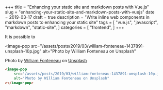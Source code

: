 +++
title = "Enhancing your static site and markdown posts with Vue.js"
slug = "enhancing-your-static-site-and-markdown-posts-with-vuejs"
date = 2019-03-17
draft = true
description = "Write inline web components in markdown posts to enhancing your static site"
tags = [ 
    "vue.js",
    "javascript",
    "markdown",
    "static-site",
]
categories = [
    "frontend",
]
+++

It is possible to

<image-pop
    src="/assets/posts/2019/03/william-fonteneau-1437891-unsplash-10p.jpg"
    alt="Photo by William Fonteneau on Unsplash"
></image-pop>

Photo by [William Fonteneau](https://unsplash.com/photos/lVpEY1BOTuM?utm_source=unsplash&utm_medium=referral&utm_content=creditCopyText) on [Unsplash](https://unsplash.com/?utm_source=unsplash&utm_medium=referral&utm_content=creditCopyText) 

```html
<image-pop
    src="/assets/posts/2019/03/william-fonteneau-1437891-unsplash-10p.jpg"
    alt="Photo by William Fonteneau on Unsplash"
></image-pop>
```

